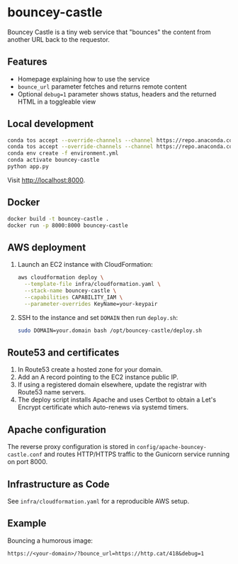 # bouncey-castle

Bouncey Castle is a tiny web service that "bounces" the content from another URL back to the requestor.

## Features
- Homepage explaining how to use the service
- `bounce_url` parameter fetches and returns remote content
- Optional `debug=1` parameter shows status, headers and the returned HTML in a toggleable view

## Local development
```bash
conda tos accept --override-channels --channel https://repo.anaconda.com/pkgs/main
conda tos accept --override-channels --channel https://repo.anaconda.com/pkgs/r
conda env create -f environment.yml
conda activate bouncey-castle
python app.py
```
Visit [http://localhost:8000](http://localhost:8000).

## Docker
```bash
docker build -t bouncey-castle .
docker run -p 8000:8000 bouncey-castle
```

## AWS deployment
1. Launch an EC2 instance with CloudFormation:
   ```bash
   aws cloudformation deploy \
     --template-file infra/cloudformation.yaml \
     --stack-name bouncey-castle \
     --capabilities CAPABILITY_IAM \
     --parameter-overrides KeyName=your-keypair
   ```
2. SSH to the instance and set `DOMAIN` then run `deploy.sh`:
   ```bash
   sudo DOMAIN=your.domain bash /opt/bouncey-castle/deploy.sh
   ```

## Route53 and certificates
1. In Route53 create a hosted zone for your domain.
2. Add an A record pointing to the EC2 instance public IP.
3. If using a registered domain elsewhere, update the registrar with Route53 name servers.
4. The deploy script installs Apache and uses Certbot to obtain a Let's Encrypt certificate which auto-renews via systemd timers.

## Apache configuration
The reverse proxy configuration is stored in `config/apache-bouncey-castle.conf` and routes HTTP/HTTPS traffic to the Gunicorn service running on port 8000.

## Infrastructure as Code
See `infra/cloudformation.yaml` for a reproducible AWS setup.

## Example
Bouncing a humorous image:
```
https://<your-domain>/?bounce_url=https://http.cat/418&debug=1
```
